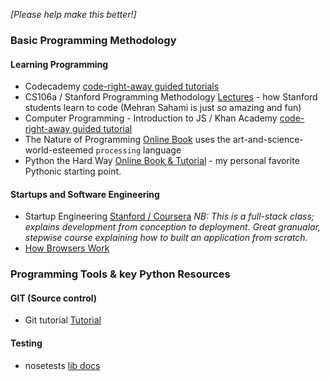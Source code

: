 _[Please help make this better!]_

### Basic Programming Methodology

#### **Learning Programming**

 * Codecademy [code-right-away guided tutorials](http://www.codecademy.com/)
 * CS106a / Stanford Programming Methodology [Lectures](https://www.udemy.com/cs-106a-programming-methodology) - how Stanford students learn to code (Mehran Sahami is just *so* amazing and fun)
 * Computer Programming - Introduction to JS / Khan Academy [code-right-away guided tutorial](https://www.khanacademy.org/computing/cs/programming) 
 * The Nature of Programming [Online Book](http://natureofcode.com/book/introduction/) uses the art-and-science-world-esteemed `processing` language
 * Python the Hard Way [Online Book & Tutorial](http://learnpythonthehardway.org/book/) - my personal favorite Pythonic starting point.

#### **Startups and Software Engineering**
 * Startup Engineering [Stanford / Coursera](https://class.coursera.org/startup-001) _NB: This is a full-stack class; explains development from conception to deployment. Great granualar, stepwise course explaining how to built an application from scratch._
 * [How Browsers Work](http://www.html5rocks.com/en/tutorials/internals/howbrowserswork/)

### Programming Tools & key Python Resources

#### **GIT** (Source control)
 * Git tutorial [Tutorial](http://gitimmersion.com/lab_01.html)

#### **Testing**
 * nosetests [lib docs](https://nose.readthedocs.org/en/latest/)

